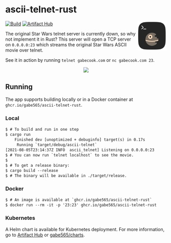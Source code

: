 # ascii-telnet-rust

<img src="./assets/icon.svg" alt="ascii-telnet logo" width="92" align="right">

[![Build](https://github.com/gabe565/ascii-telnet-rust/actions/workflows/docker.yml/badge.svg)](https://github.com/gabe565/ascii-telnet-rust/actions/workflows/docker.yml)
[![Artifact Hub](https://img.shields.io/endpoint?url=https://artifacthub.io/badge/repository/gabe565)](https://artifacthub.io/packages/helm/gabe565/ascii-telnet)

The original Star Wars telnet server is currently down, so why not implement it in Rust? This server will open a TCP server on `0.0.0.0:23` which streams the original Star Wars ASCII movie over telnet.

See it in action by running `telnet gabecook.com` or `nc gabecook.com 23`.

<p align="center">
  <a href="https://asciinema.org/a/431278"><img src="https://asciinema.org/a/431278.svg"/></a>
</p>

## Running

The app supports building locally or in a Docker container at `ghcr.io/gabe565/ascii-telnet-rust`.

### Local
```shell
$ # To build and run in one step
$ cargo run 
    Finished dev [unoptimized + debuginfo] target(s) in 0.17s
     Running `target/debug/ascii-telnet`
[2021-08-05T23:14:37Z INFO  ascii_telnet] Listening on 0.0.0.0:23
$ # You can now run `telnet localhost` to see the movie.
$
$ # To get a release binary:
$ cargo build --release
$ # The binary will be available in ./target/release.
```

### Docker
```shell
$ # An image is available at `ghcr.io/gabe565/ascii-telnet-rust`
$ docker run --rm -it -p '23:23' ghcr.io/gabe565/ascii-telnet-rust
```

### Kubernetes

A Helm chart is available for Kubernetes deployment.
For more information, go to
[Artifact Hub](https://artifacthub.io/packages/helm/gabe565/ascii-telnet) or
[gabe565/charts](https://github.com/gabe565/charts/tree/main/charts/ascii-telnet).

